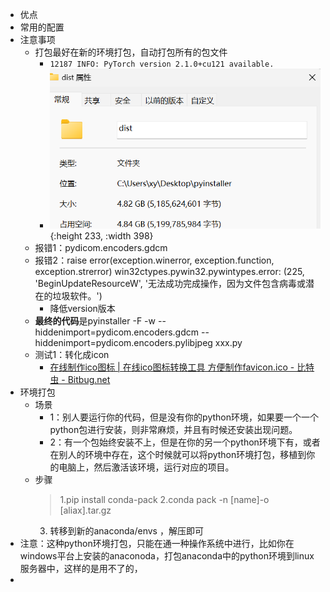 - 优点
- 常用的配置
- 注意事项
	- 打包最好在新的环境打包，自动打包所有的包文件
		- ``12187 INFO: PyTorch version 2.1.0+cu121 available.``
		- ![image.png](../assets/image_1703646157177_0.png){:height 233, :width 398}
	- 报错1：pydicom.encoders.gdcm
	- 报错2：raise error(exception.winerror, exception.function, exception.strerror) win32ctypes.pywin32.pywintypes.error: (225, 'BeginUpdateResourceW', '无法成功完成操作，因为文件包含病毒或潜在的垃圾软件。')
		- 降低version版本
	- **最终的代码**是pyinstaller -F -w --hiddenimport=pydicom.encoders.gdcm --hiddenimport=pydicom.encoders.pylibjpeg  xxx.py
	- 测试1：转化成icon
		- [在线制作ico图标 | 在线ico图标转换工具 方便制作favicon.ico - 比特虫 - Bitbug.net](https://www.bitbug.net/)
- 环境打包
	- 场景
		- 1：别人要运行你的代码，但是没有你的python环境，如果要一个一个python包进行安装，则非常麻烦，并且有时候还安装出现问题。
		- 2：有一个包始终安装不上，但是在你的另一个python环境下有，或者在别人的环境中存在，这个时候就可以将python环境打包，移植到你的电脑上，然后激活该环境，运行对应的项目。
	- 步骤
	  > 1.pip install conda-pack
	  2.conda pack -n [name]-o [aliax].tar.gz
	  3. 转移到新的anaconda/envs ，解压即可
- 注意：这种python环境打包，只能在通一种操作系统中进行，比如你在windows平台上安装的anaconoda，打包anaconda中的python环境到linux服务器中，这样的是用不了的，
-